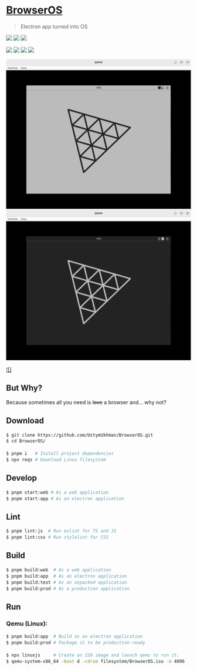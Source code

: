 # [BrowserOS](https://ustymukhman.github.io/BrowserOS/dist) #

> Electron app turned into OS

![](https://img.shields.io/github/package-json/dependency-version/UstymUkhman/BrowserOS/dev/typescript?style=flat-square)
![](https://img.shields.io/github/package-json/dependency-version/UstymUkhman/BrowserOS/solid-js?style=flat-square)
![](https://img.shields.io/github/package-json/dependency-version/UstymUkhman/BrowserOS/dev/vite?style=flat-square)

![](https://img.shields.io/github/deployments/UstymUkhman/BrowserOS/github-pages?style=flat-square)
![](https://img.shields.io/github/repo-size/UstymUkhman/BrowserOS?color=yellowgreen&style=flat-square)
![](https://img.shields.io/github/package-json/v/UstymUkhman/BrowserOS?color=orange&style=flat-square)
![](https://img.shields.io/github/license/UstymUkhman/BrowserOS?color=lightgrey&style=flat-square)

![](./public/assets/images/preview/light.png)
![](./public/assets/images/preview/dark.png)

[![]](https://github.com/UstymUkhman/BrowserOS/assets/9247261/cc92e304-9ff2-4d80-9d60-739566c7f34c)

## But Why? ##

Because sometimes all you need is ~~love~~ a browser and... why not?

## Download ##

```bash
$ git clone https://github.com/UstymUkhman/BrowserOS.git
$ cd BrowserOS/

$ pnpm i   # Install project dependencies
$ npx reqs # Download Linux filesystem
```

## Develop ##

```bash
$ pnpm start:web # As a web application
$ pnpm start:app # As an electron application
```

## Lint ##

```bash
$ pnpm lint:js  # Run eslint for TS and JS
$ pnpm lint:css # Run stylelint for CSS
```

## Build ##

```bash
$ pnpm build:web  # As a web application
$ pnpm build:app  # As an electron application
$ pnpm build:test # As an unpacked application
$ pnpm build:prod # As a production application
```

## Run ##

### Qemu (Linux): ###

```bash
$ pnpm build:app  # Build as an electron application
$ pnpm build:prod # Package it to be production-ready

$ npx linuxjs     # Create an ISO image and launch qemu to run it:
$ qemu-system-x86_64 -boot d -cdrom filesystem/BrowserOS.iso -m 4096
```
